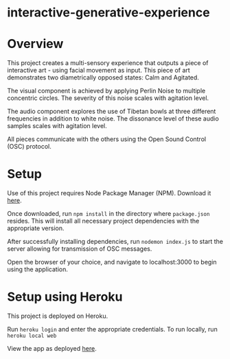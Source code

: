 # interactive-generative-experience

# Overview

This project creates a multi-sensory experience that outputs a piece of interactive art -
using facial movement as input. This piece of art demonstrates two diametrically
opposed states: Calm and Agitated.

The visual component is achieved by applying Perlin Noise to multiple
concentric circles. The severity of this noise scales with agitation level.

The audio component explores the use of Tibetan bowls at three different
frequencies in addition to white noise. The dissonance level of these audio
samples scales with agitation level.

All pieces communicate with the others using the Open Sound Control (OSC) protocol.

# Setup

Use of this project requires Node Package Manager (NPM). Download it [here](https://www.npmjs.com/get-npm).

Once downloaded, run `npm install` in the directory where `package.json` resides.
This will install all necessary project dependencies with the appropriate version.

After successfully installing dependencies, run `nodemon index.js` to start
the server allowing for transmission of OSC messages.

Open the browser of your choice, and navigate to localhost:3000 to begin
using the application.

# Setup using Heroku

This project is deployed on Heroku.

Run `heroku login` and enter the appropriate credentials.
To run locally, run `heroku local web`

View the app as deployed [here](https://interactive-generative.herokuapp.com/).
